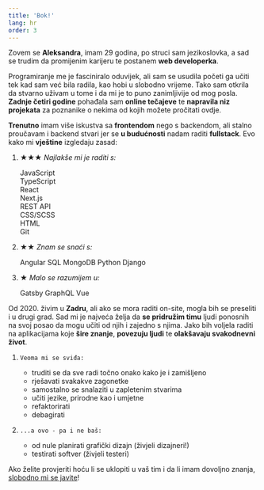 ```yaml
---
title: 'Bok!'
lang: hr
order: 3 
---
```

Zovem se **Aleksandra**, imam 29 godina, po struci sam jezikoslovka, a sad se trudim da promijenim karijeru te postanem **web developerka**.

Programiranje me je fasciniralo oduvijek, ali sam se usudila početi ga učiti tek kad sam već bila radila, kao hobi u slobodno vrijeme. Tako sam otkrila da stvarno uživam u tome i da mi je to puno zanimljivije od mog posla. **Zadnje četiri godine** pohađala sam **online tečajeve** te **napravila niz projekata** za poznanike o nekima od kojih možete pročitati ovdje. 

**Trenutno** imam više iskustva sa **frontendom** nego s backendom, ali stalno proučavam i backend stvari jer se **u budućnosti** nadam raditi **fullstack**. Evo kako mi **vještine** izgledaju zasad:

1. 
    **★★★** *Najlakše mi je raditi s:*
    <div class="circles">
    <div class="l">JavaScript</div>
    <div class="l">TypeScript</div>
    <div class="l">React</div>
    <div class="l">Next.js</div>
    <div class="l">REST API</div>
    <div class="l">CSS/SCSS</div>
    <div class="l">HTML</div>
    <div class="l">Git</div>
    </div>

1. 
    **★★** *Znam se snaći s:*
    <div class="circles">
    <span class="l">Angular</span>
    <span class="l">SQL</span>
    <span class="l">MongoDB</span>
    <span class="l">Python</span>
    <span class="l">Django</span>
    </div>

1. 
    **★** *Malo se razumijem u:*
    <div class="circles">
    <span class="l">Gatsby</span>
    <span class="l">GraphQL</span>
    <span class="l">Vue</span>
    </div>

Od 2020. živim u **Zadru**, ali ako se mora raditi on-site, mogla bih se preseliti i u drugi grad. Sad mi je najveća želja da **se pridružim timu** ljudi ponosnih na svoj posao da mogu učiti od njih i zajedno s njima. Jako bih voljela raditi na aplikacijama koje **šire znanje**, **povezuju ljudi** te **olakšavaju svakodnevni život**. 

1. 
    `Veoma mi se sviđa:`
    - truditi se da sve radi točno onako kako je i zamišljeno
    - rješavati svakakve zagonetke
    - samostalno se snalaziti u zapletenim stvarima
    - učiti jezike, prirodne kao i umjetne
    - refaktorirati
    - debagirati

1. 
    `...a ovo - pa i ne baš:`
    - od nule planirati grafički dizajn (živjeli dizajneri!)
    - testirati softver (živjeli testeri)

Ako želite provjeriti hoću li se uklopiti u vaš tim i da li imam dovoljno znanja, [slobodno mi se javite](/#backToTop)!